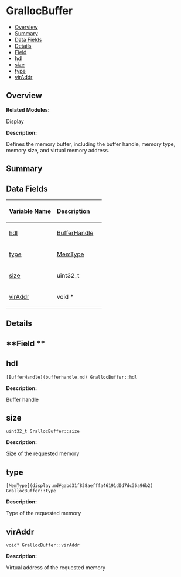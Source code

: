 # GrallocBuffer<a name="EN-US_TOPIC_0000001054718125"></a>

-   [Overview](#section1994522661165631)
-   [Summary](#section197328879165631)
-   [Data Fields](#pub-attribs)
-   [Details](#section694221750165631)
-   [Field](#section924837173165631)
-   [hdl](#a6bdce5004be0cb1c41326c0621581fff)
-   [size](#a756f3d9e23d7e97a28a5228765cb8cf3)
-   [type](#ad66bdf06909350cd1a4e5c45349e72ae)
-   [virAddr](#a3196376b8b938cf96e008152f1ddceee)

## **Overview**<a name="section1994522661165631"></a>

**Related Modules:**

[Display](display.md)

**Description:**

Defines the memory buffer, including the buffer handle, memory type, memory size, and virtual memory address. 

## **Summary**<a name="section197328879165631"></a>

## Data Fields<a name="pub-attribs"></a>

<a name="table1983617942165631"></a>
<table><thead align="left"><tr id="row342083585165631"><th class="cellrowborder" valign="top" width="50%" id="mcps1.1.3.1.1"><p id="p955829571165631"><a name="p955829571165631"></a><a name="p955829571165631"></a>Variable Name</p>
</th>
<th class="cellrowborder" valign="top" width="50%" id="mcps1.1.3.1.2"><p id="p1665117093165631"><a name="p1665117093165631"></a><a name="p1665117093165631"></a>Description</p>
</th>
</tr>
</thead>
<tbody><tr id="row1486559222165631"><td class="cellrowborder" valign="top" width="50%" headers="mcps1.1.3.1.1 "><p id="p1152676891165631"><a name="p1152676891165631"></a><a name="p1152676891165631"></a><a href="grallocbuffer.md#a6bdce5004be0cb1c41326c0621581fff">hdl</a></p>
</td>
<td class="cellrowborder" valign="top" width="50%" headers="mcps1.1.3.1.2 "><p id="p282765638165631"><a name="p282765638165631"></a><a name="p282765638165631"></a><a href="bufferhandle.md">BufferHandle</a> </p>
</td>
</tr>
<tr id="row1316329232165631"><td class="cellrowborder" valign="top" width="50%" headers="mcps1.1.3.1.1 "><p id="p1955849843165631"><a name="p1955849843165631"></a><a name="p1955849843165631"></a><a href="grallocbuffer.md#ad66bdf06909350cd1a4e5c45349e72ae">type</a></p>
</td>
<td class="cellrowborder" valign="top" width="50%" headers="mcps1.1.3.1.2 "><p id="p1416116134165631"><a name="p1416116134165631"></a><a name="p1416116134165631"></a><a href="display.md#gabd31f838aefffa46191d0d7dc36a96b2">MemType</a> </p>
</td>
</tr>
<tr id="row2109833494165631"><td class="cellrowborder" valign="top" width="50%" headers="mcps1.1.3.1.1 "><p id="p1525220670165631"><a name="p1525220670165631"></a><a name="p1525220670165631"></a><a href="grallocbuffer.md#a756f3d9e23d7e97a28a5228765cb8cf3">size</a></p>
</td>
<td class="cellrowborder" valign="top" width="50%" headers="mcps1.1.3.1.2 "><p id="p2061653179165631"><a name="p2061653179165631"></a><a name="p2061653179165631"></a>uint32_t </p>
</td>
</tr>
<tr id="row1276490407165631"><td class="cellrowborder" valign="top" width="50%" headers="mcps1.1.3.1.1 "><p id="p1333979981165631"><a name="p1333979981165631"></a><a name="p1333979981165631"></a><a href="grallocbuffer.md#a3196376b8b938cf96e008152f1ddceee">virAddr</a></p>
</td>
<td class="cellrowborder" valign="top" width="50%" headers="mcps1.1.3.1.2 "><p id="p1074708220165631"><a name="p1074708220165631"></a><a name="p1074708220165631"></a>void * </p>
</td>
</tr>
</tbody>
</table>

## **Details**<a name="section694221750165631"></a>

## **Field **<a name="section924837173165631"></a>

## hdl<a name="a6bdce5004be0cb1c41326c0621581fff"></a>

```
[BufferHandle](bufferhandle.md) GrallocBuffer::hdl
```

 **Description:**

Buffer handle 

## size<a name="a756f3d9e23d7e97a28a5228765cb8cf3"></a>

```
uint32_t GrallocBuffer::size
```

 **Description:**

Size of the requested memory 

## type<a name="ad66bdf06909350cd1a4e5c45349e72ae"></a>

```
[MemType](display.md#gabd31f838aefffa46191d0d7dc36a96b2) GrallocBuffer::type
```

 **Description:**

Type of the requested memory 

## virAddr<a name="a3196376b8b938cf96e008152f1ddceee"></a>

```
void* GrallocBuffer::virAddr
```

 **Description:**

Virtual address of the requested memory 

